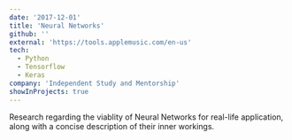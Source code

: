 ```yaml
---
date: '2017-12-01'
title: 'Neural Networks'
github: ''
external: 'https://tools.applemusic.com/en-us'
tech:
  - Python
  - Tensorflow
  - Keras
company: 'Independent Study and Mentorship'
showInProjects: true
---
```


Research regarding the viablity of Neural Networks for real-life application, along with a concise description of their inner workings. 